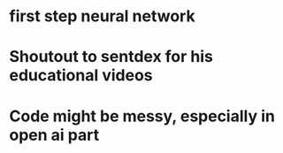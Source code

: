 # first step neural network
# Shoutout to sentdex for his educational videos
# Code might be messy, especially in open ai part
